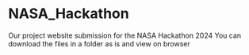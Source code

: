 # NASA_Hackathon
Our project website submission for the NASA Hackathon 2024
You can download the files in a folder as is and view on browser
